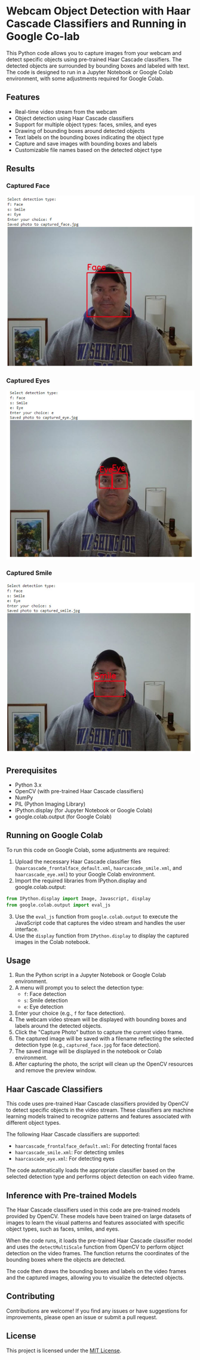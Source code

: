 # Webcam Object Detection with Haar Cascade Classifiers and Running in Google Co-lab

This Python code allows you to capture images from your webcam and detect specific objects using pre-trained Haar Cascade classifiers. The detected objects are surrounded by bounding boxes and labeled with text. The code is designed to run in a Jupyter Notebook or Google Colab environment, with some adjustments required for Google Colab.

## Features

- Real-time video stream from the webcam
- Object detection using Haar Cascade classifiers
- Support for multiple object types: faces, smiles, and eyes
- Drawing of bounding boxes around detected objects
- Text labels on the bounding boxes indicating the object type
- Capture and save images with bounding boxes and labels
- Customizable file names based on the detected object type

## Results

### Captured Face
![](https://github.com/ericyoc/google_co-lab_haarcascade_capture_poc/blob/main/captured_face_with_menu.jpg)

### Captured Eyes
![](https://github.com/ericyoc/google_co-lab_haarcascade_capture_poc/blob/main/captured_eyes_with_menu.jpg)

### Captured Smile
![](https://github.com/ericyoc/google_co-lab_haarcascade_capture_poc/blob/main/captured_smile_with_menu.jpg)

## Prerequisites

- Python 3.x
- OpenCV (with pre-trained Haar Cascade classifiers)
- NumPy
- PIL (Python Imaging Library)
- IPython.display (for Jupyter Notebook or Google Colab)
- google.colab.output (for Google Colab)

## Running on Google Colab

To run this code on Google Colab, some adjustments are required:

1. Upload the necessary Haar Cascade classifier files (`haarcascade_frontalface_default.xml`, `haarcascade_smile.xml`, and `haarcascade_eye.xml`) to your Google Colab environment.
2. Import the required libraries from IPython.display and google.colab.output:

```python
from IPython.display import Image, Javascript, display
from google.colab.output import eval_js
```

3. Use the `eval_js` function from `google.colab.output` to execute the JavaScript code that captures the video stream and handles the user interface.
4. Use the `display` function from `IPython.display` to display the captured images in the Colab notebook.

## Usage

1. Run the Python script in a Jupyter Notebook or Google Colab environment.
2. A menu will prompt you to select the detection type:
   - `f`: Face detection
   - `s`: Smile detection
   - `e`: Eye detection
3. Enter your choice (e.g., `f` for face detection).
4. The webcam video stream will be displayed with bounding boxes and labels around the detected objects.
5. Click the "Capture Photo" button to capture the current video frame.
6. The captured image will be saved with a filename reflecting the selected detection type (e.g., `captured_face.jpg` for face detection).
7. The saved image will be displayed in the notebook or Colab environment.
8. After capturing the photo, the script will clean up the OpenCV resources and remove the preview window.

## Haar Cascade Classifiers

This code uses pre-trained Haar Cascade classifiers provided by OpenCV to detect specific objects in the video stream. These classifiers are machine learning models trained to recognize patterns and features associated with different object types.

The following Haar Cascade classifiers are supported:

- `haarcascade_frontalface_default.xml`: For detecting frontal faces
- `haarcascade_smile.xml`: For detecting smiles
- `haarcascade_eye.xml`: For detecting eyes

The code automatically loads the appropriate classifier based on the selected detection type and performs object detection on each video frame.

## Inference with Pre-trained Models

The Haar Cascade classifiers used in this code are pre-trained models provided by OpenCV. These models have been trained on large datasets of images to learn the visual patterns and features associated with specific object types, such as faces, smiles, and eyes.

When the code runs, it loads the pre-trained Haar Cascade classifier model and uses the `detectMultiScale` function from OpenCV to perform object detection on the video frames. The function returns the coordinates of the bounding boxes where the objects are detected.

The code then draws the bounding boxes and labels on the video frames and the captured images, allowing you to visualize the detected objects.

## Contributing

Contributions are welcome! If you find any issues or have suggestions for improvements, please open an issue or submit a pull request.

## License

This project is licensed under the [MIT License](LICENSE).
